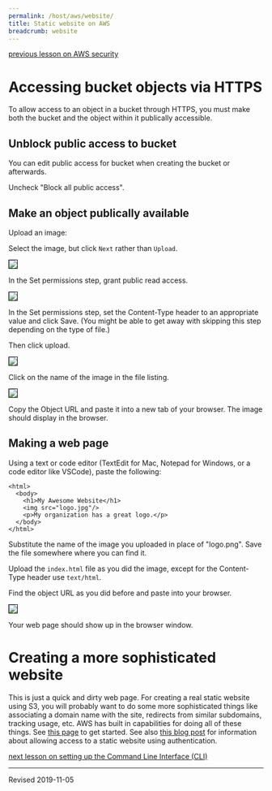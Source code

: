 ```yaml
---
permalink: /host/aws/website/
title: Static website on AWS
breadcrumb: website
---
```


[previous lesson on AWS security](../security/)

# Accessing bucket objects via HTTPS

To allow access to an object in a bucket through HTTPS, you must make both the bucket and the object within it publically accessible.

## Unblock public access to bucket

You can edit public access for bucket when creating the bucket or afterwards.

Uncheck "Block all public access".

## Make an object publically available

Upload an image:

Select the image, but click `Next` rather than `Upload`.

<img src="../images/grant-access.png" style="border:1px solid black">

In the Set permissions step, grant public read access.

<img src="../images/set-properties.png" style="border:1px solid black">

In the Set permissions step, set the Content-Type header to an appropriate value and click Save. (You might be able to get away with skipping this step depending on the type of file.)

Then click upload.

<img src="../images/image-listing.png" style="border:1px solid black">

Click on the name of the image in the file listing.

<img src="../images/object-url.png" style="border:1px solid black">

Copy the Object URL and paste it into a new tab of your browser.  The image should display in the browser.

## Making a web page

Using a text or code editor (TextEdit for Mac, Notepad for Windows, or a code editor like VSCode), paste the following:

```
<html>
  <body>
    <h1>My Awesome Website</h1>
    <img src="logo.jpg"/>
    <p>My organization has a great logo.</p>
  </body>
</html>
```

Substitute the name of the image you uploaded in place of "logo.png". Save the file somewhere where you can find it.

Upload the `index.html` file as you did the image, except for the Content-Type header use `text/html`.

Find the object URL as you did before and paste into your browser.

<img src="../images/web-page.png" style="border:1px solid black">

Your web page should show up in the browser window.

# Creating a more sophisticated website

This is just a quick and dirty web page.  For creating a real static website using S3, you will probably want to do some more sophisticated things like associating a domain name with the site, redirects from similar subdomains, tracking usage, etc.  AWS has built in capabilities for doing all of these things.  See [this page](https://docs.aws.amazon.com/AmazonS3/latest/dev/WebsiteHosting.html) to get started.  See also [this blog post](https://douglasduhaime.com/posts/s3-lambda-auth.html) for information about allowing access to a static website using authentication.

[next lesson on setting up the Command Line Interface (CLI)](../cli/)

----
Revised 2019-11-05
